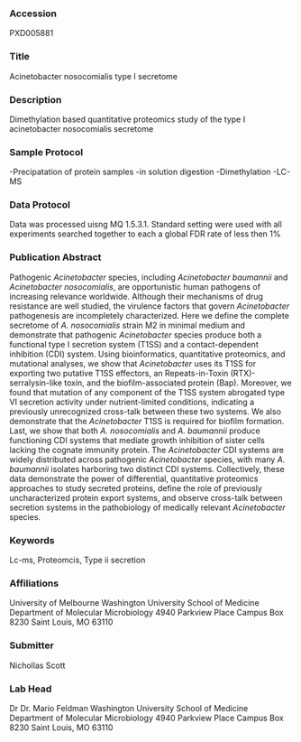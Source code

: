 ### Accession
PXD005881

### Title
Acinetobacter nosocomialis type I secretome

### Description
Dimethylation based quantitative proteomics study of the type I acinetobacter nosocomialis secretome

### Sample Protocol
-Precipatation of protein samples -in solution digestion -Dimethylation -LC-MS

### Data Protocol
Data was processed uisng MQ 1.5.3.1. Standard setting were used with all experiments searched together to each a global FDR rate of less then 1%

### Publication Abstract
Pathogenic <i>Acinetobacter</i> species, including <i>Acinetobacter baumannii</i> and <i>Acinetobacter nosocomialis</i>, are opportunistic human pathogens of increasing relevance worldwide. Although their mechanisms of drug resistance are well studied, the virulence factors that govern <i>Acinetobacter</i> pathogenesis are incompletely characterized. Here we define the complete secretome of <i>A. nosocomialis</i> strain M2 in minimal medium and demonstrate that pathogenic <i>Acinetobacter</i> species produce both a functional type I secretion system (T1SS) and a contact-dependent inhibition (CDI) system. Using bioinformatics, quantitative proteomics, and mutational analyses, we show that <i>Acinetobacter</i> uses its T1SS for exporting two putative T1SS effectors, an Repeats-in-Toxin (RTX)-serralysin-like toxin, and the biofilm-associated protein (Bap). Moreover, we found that mutation of any component of the T1SS system abrogated type VI secretion activity under nutrient-limited conditions, indicating a previously unrecognized cross-talk between these two systems. We also demonstrate that the <i>Acinetobacter</i> T1SS is required for biofilm formation. Last, we show that both <i>A. nosocomialis</i> and <i>A. baumannii</i> produce functioning CDI systems that mediate growth inhibition of sister cells lacking the cognate immunity protein. The <i>Acinetobacter</i> CDI systems are widely distributed across pathogenic <i>Acinetobacter</i> species, with many <i>A. baumannii</i> isolates harboring two distinct CDI systems. Collectively, these data demonstrate the power of differential, quantitative proteomics approaches to study secreted proteins, define the role of previously uncharacterized protein export systems, and observe cross-talk between secretion systems in the pathobiology of medically relevant <i>Acinetobacter</i> species.

### Keywords
Lc-ms, Proteomcis, Type ii secretion

### Affiliations
University of Melbourne
Washington University School of Medicine Department of Molecular Microbiology 4940 Parkview Place  Campus Box 8230 Saint Louis, MO 63110

### Submitter
Nichollas Scott

### Lab Head
Dr Dr. Mario Feldman
Washington University School of Medicine Department of Molecular Microbiology 4940 Parkview Place  Campus Box 8230 Saint Louis, MO 63110


